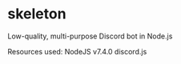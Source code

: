 # skeleton
Low-quality, multi-purpose Discord bot in Node.js

Resources used:
NodeJS v7.4.0
discord.js
